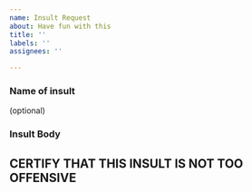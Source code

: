 ```yaml
---
name: Insult Request
about: Have fun with this
title: ''
labels: ''
assignees: ''

---
```


### Name of insult
(optional)

### Insult Body

## CERTIFY THAT THIS INSULT IS NOT TOO OFFENSIVE
